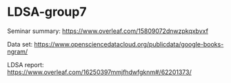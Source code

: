 # LDSA-group7

Seminar summary: https://www.overleaf.com/15809072dnwzpkqxbvxf

Data set: https://www.opensciencedatacloud.org/publicdata/google-books-ngram/

LDSA report: https://www.overleaf.com/16250397mmjfhdwfgknm#/62201373/
